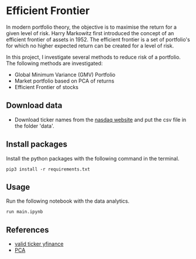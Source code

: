 # Efficient Frontier

In modern portfolio theory, the objective is to maximise the return for a given level of risk. Harry Markowitz first introduced the concept of an efficient frontier of assets in 1952. The efficient frontier is a set of portfolio's for which no higher expected return can be created for a level of risk. 

In this project, I investigate several methods to reduce risk of a portfolio. The following methods are investigated:
- Global Minimum Variance (GMV) Portfolio
- Market portfolio based on PCA of returns
- Efficient Frontier of stocks

## Download data
- Download ticker names from the [nasdaq website](https://www.nasdaq.com/market-activity/stocks/screener) and put the csv file in the folder 'data'.

## Install packages

Install the python packages with the following command in the terminal.
```
pip3 install -r requirements.txt
```

## Usage

Run the following notebook with the data analytics. 
```
run main.ipynb
```

## References
- [valid ticker yfinance](https://codereview.stackexchange.com/questions/93609/python-functions-to-determine-if-a-given-ticker-symbol-is-an-etf)
- [PCA](https://www.askpython.com/python/examples/principal-component-analysis)